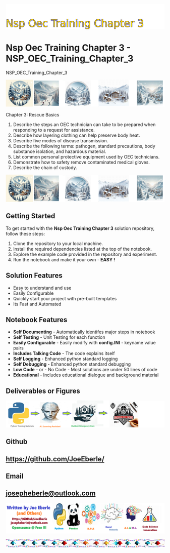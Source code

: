 
![Image image_filename](solution_sign.png)

# Nsp Oec Training Chapter 3 - NSP_OEC_Training_Chapter_3
NSP_OEC_Training_Chapter_3

![Image image_filename](code.png)

Chapter 3: Rescue Basics

1. Describe the steps an OEC technician can take to be prepared when responding to a request for assistance.
2. Describe how layering clothing can help preserve body heat.
3. Describe five modes of disease transmission.
4. Describe the following terms: pathogen, standard precautions, body substance isolation, and hazardous material.
5. List common personal protective equipment used by OEC technicians.
6. Demonstrate how to safety remove contaminated medical gloves.
7. Describe the chain of custody.

![Image image_filename](sample.png)

## Getting Started
To get started with the **Nsp Oec Training Chapter 3** solution repository, follow these steps:
1. Clone the repository to your local machine.
2. Install the required dependencies listed at the top of the notebook.
3. Explore the example code provided in the repository and experiment.
4. Run the notebook and make it your own - **EASY !**
    
## Solution Features
- Easy to understand and use  
- Easily Configurable 
- Quickly start your project with pre-built templates
- Its Fast and Automated

## Notebook Features
- **Self Documenting** - Automatically identifes major steps in notebook 
- **Self Testing** - Unit Testing for each function
- **Easily Configurable** - Easily modify with **config.INI** - keyname value pairs
- **Includes Talking Code** - The code explains itself 
- **Self Logging** - Enhanced python standard logging   
- **Self Debugging** - Enhanced python standard debugging
- **Low Code** - or - No Code  - Most solutions are under 50 lines of code
- **Educational** - Includes educational dialogue and background material
    
## Deliverables or Figures
 ![additional_image](NSP_OEC_Training_Chapter_3.png)  <br>
    

## Github    
## https://github.com/JoeEberle/ 

## Email 
## josepheberle@outlook.com 

    
![Developer](developer.png)

![Brand](brand.png)
    
